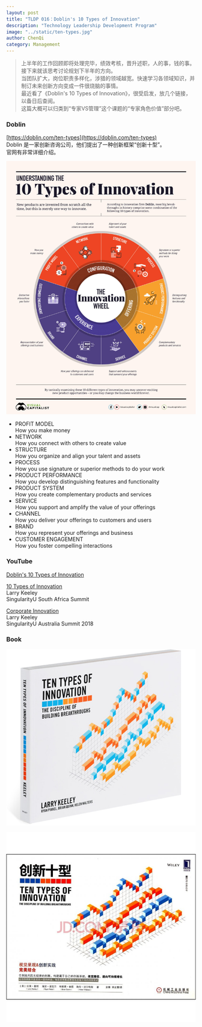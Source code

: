 ```yaml
---
layout: post
title: "TLDP 016：Doblin's 10 Types of Innovation"
description: "Technology Leadership Development Program"
image: "../static/ten-types.jpg"
author: ChenQi
category: Management
---
```


> 上半年的工作回顾即将处理完毕，绩效考核，晋升述职，人的事，钱的事。接下来就该思考讨论规划下半年的方向。  
当团队扩大，岗位职责多样化，涉猎的领域越宽。快速学习各领域知识，并制订未来创新方向变成一件很烧脑的事情。  
最近看了《Doblin's 10 Types of Innovation》，很受启发，放几个链接，以备日后查阅。  
这篇大概可以归类到“专家VS管理”这个课题的“专家角色价值”部分吧。  

### Doblin

[https://doblin.com/ten-types](https://doblin.com/ten-types)  
Doblin 是一家创新咨询公司，他们提出了一种创新框架“创新十型”。  
官网有非常详细介绍。  

![ten-types](../static/ten-types.jpg)

+ PROFIT MODEL  
How you make money
+ NETWORK  
How you connect with others to create value
+ STRUCTURE  
How you organize and align your talent and assets
+ PROCESS  
How you use signature or superior methods to do your work
+ PRODUCT PERFORMANCE  
How you develop distinguishing features and functionality
+ PRODUCT SYSTEM  
How you create complementary products and services
+ SERVICE  
How you support and amplify the value of your offerings
+ CHANNEL  
How you deliver your offerings to customers and users
+ BRAND  
How you represent your offerings and business
+ CUSTOMER ENGAGEMENT  
How you foster compelling interactions

### YouTube

[Doblin's 10 Types of Innovation](https://www.youtube.com/watch?v=Q3sfmDkrAI0)

[10 Types of Innovation](https://www.youtube.com/watch?v=GvROlNjLbrA)  
Larry Keeley  
SingularityU South Africa Summit

[Corporate Innovation](https://www.youtube.com/watch?v=JD1ofouDGGE)  
Larry Keeley  
SingularityU Australia Summit 2018

### Book

![ten-types-book](../static/ten-types-book.jpg)

![ten-types-book-cn](../static/ten-types-book-cn.jpg)
